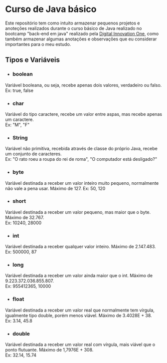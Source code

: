 # Curso de Java básico
Este repositório tem como intuito armazenar pequenos projetos e anoteções realizados durante o curso básico de Java realizado no bootcamp "back-end em java" realizado pela [Digital Innovation One](https://web.dio.me/home), como também armazenar algumas anotações e observações que eu considerar importantes para o meu estudo.

## Tipos e Variáveis

- ### boolean
Variável booleana, ou seja, recebe apenas dois valores, verdadeiro ou falso.  
Ex: true, false
- ### char
Variável do tipo caractere, recebe um valor entre aspas, mas recebe apenas um caractere.  
Ex: "M", "F"
- ### String
Variável não primitiva, recebida através de classe do próprio Java, recebe um conjunto de caracteres.  
Ex: "O rato roeu a roupa do rei de roma", "O computador está desligado?"
- ### byte
Variável destinada a receber um valor inteiro muito pequeno, normalmente não vale a pena usar. Máximo de 127.
Ex: 50, 120
- ### short
Variável destinada a receber um valor pequeno, mas maior que o byte. Máximo de 32.767.  
Ex: 10240, 28000
- ### int
Variável destinada a receber qualquer valor inteiro. Máximo de 2.147.483.  
Ex: 500000, 87
- ### long
Variável destinada a receber um valor ainda maior que o int. Máximo de 9.223.372.036.855.807.  
Ex: 955412365, 10000
- ### float
Variável destinada a receber um valor real que normalmente tem vírgula, igualmente tipo double, porém menos viável. Máximo de 3.4028E + 38.  
Ex: 3.14, 45.8
- ### double
Variável destinada a receber um valor real com vírgula, mais viável que o ponto flutuante. Máximo de 1,7976E + 308.  
Ex: 32.14, 15.74
